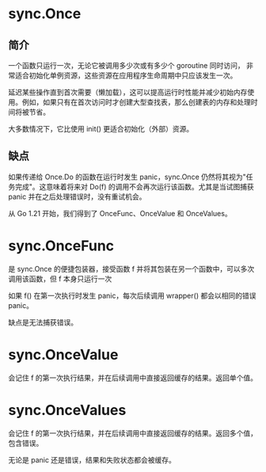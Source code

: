 # sync.Once

## 简介

一个函数只运行一次，无论它被调用多少次或有多少个 goroutine 同时访问，
非常适合初始化单例资源，这些资源在应用程序生命周期中只应该发生一次。

延迟某些操作直到首次需要（懒加载），这可以提高运行时性能并减少初始内存使用。例如，如果只有在首次访问时才创建大型查找表，那么创建表的内存和处理时间将被节省。

大多数情况下，它比使用 init() 更适合初始化（外部）资源。

## 缺点
如果传递给 Once.Do 的函数在运行时发生 panic，sync.Once 仍然将其视为"任务完成"。这意味着将来对 Do(f) 的调用不会再次运行该函数。尤其是当试图捕获 panic 并在之后处理错误时，没有重试机会。

从 Go 1.21 开始，我们得到了 OnceFunc、OnceValue 和 OnceValues。


# sync.OnceFunc

是 sync.Once 的便捷包装器，接受函数 f 并将其包装在另一个函数中，可以多次调用该函数，但 f 本身只运行一次

如果 f() 在第一次执行时发生 panic，每次后续调用 wrapper() 都会以相同的错误 panic。

缺点是无法捕获错误。

# sync.OnceValue
会记住 f 的第一次执行结果，并在后续调用中直接返回缓存的结果。返回单个值。

# sync.OnceValues
会记住 f 的第一次执行结果，并在后续调用中直接返回缓存的结果。返回多个值，包含错误。

无论是 panic 还是错误，结果和失败状态都会被缓存。
